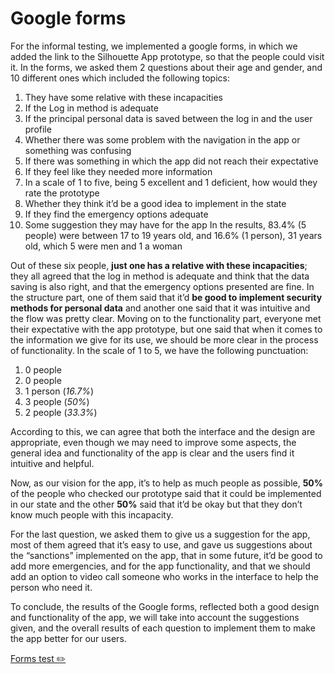 # Google forms

For the informal testing, we implemented a google forms, in which we added the link to the Silhouette App prototype, so that the people could visit it. 
In the forms, we asked them 2 questions about their age and gender, and 10 different ones which included the following topics: 

1. They have some relative with these incapacities
2. If the Log in method is adequate 
3. If the principal personal data is saved between the log in and the user profile
4. Whether there was some problem with the navigation in the app or something was confusing
5. If there was something in which the app did not reach their expectative
6. If they feel like they needed more information
7. In a scale of 1 to five, being 5 excellent and 1 deficient, how would they rate the prototype
8. Whether they think it’d be a good idea to implement in the state 
9. If they find the emergency options adequate
10. Some suggestion they may have for the app 
In the results, 83.4% (5 people) were between 17 to 19 years old, and 16.6% (1 person), 31 years old, which 5 were men and 1 a woman


Out of these six people, **just one has a relative with these incapacities**; they all agreed that the log in method is adequate and think that the data saving is also right, and that the emergency options presented are fine. 
In the structure part, one of them said that it’d **be good to implement security methods for personal data** and another one said that it was intuitive and the flow was pretty clear. 
Moving on to the functionality part, everyone met their expectative with the app prototype, but one said that when it comes to the information we give for its use, we should be more clear in the process of functionality. 
In the scale of 1 to 5, we have the following punctuation: 

1.  0 people
2. 0 people
3. 1 person (*16.7%*)
4. 3 people (*50%*)
5. 2 people (*33.3%*)

 
According to this, we can agree that both the interface and the design are appropriate, even though we may need to improve some aspects, the general idea and functionality of the app is clear and the users find it intuitive and helpful.

Now, as our vision for the app, it’s to help as much people as possible, **50%** of the people who checked our prototype said that it could be implemented in our state and the other **50%** said that it’d be okay but that they don’t know much people with this incapacity. 

For the last question, we asked them to give us a suggestion for the app, most of them agreed that it’s easy to use, and gave us suggestions about the “sanctions” implemented on the app, that in some future, it’d be good to add more emergencies, and for the app functionality, and that we should add an option to video call someone who works in the interface to help the person who need it. 

To conclude, the results of the Google forms, reflected both a good design and functionality of the app, we will take into account the suggestions given, and the overall results of each question to implement them to make the app better for our users.

[Forms test ✏️](https://docs.google.com/forms/d/1XUXJkeEEzhW9LYRinXFm4Iz1nVdnJSKJoSFTMKZVOg4/edit?ts=6573690c)
